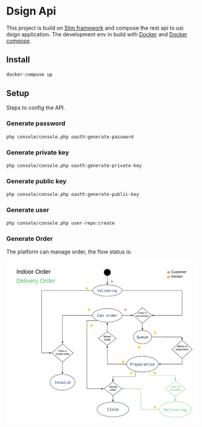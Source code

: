 # Dsign Api

This project is build on [Slim framework](http://www.slimframework.com/) and compose the rest api to usi dsign application.
The development env in build with [Docker](https://www.docker.com/) and [Docker compose](https://docs.docker.com/compose/).

## Install

```bash
docker-compose up 
```

## Setup

Steps to config the API.

### Generate password
```bash
php console/console.php oauth:generate-password
```

### Generate private key
```bash
php console/console.php oauth:generate-private-key
```

### Generate public key
```bash
php console/console.php oauth:generate-public-key
```

### Generate user
```bash
php console/console.php user-repo:create
```

### Generate Order

The platform can manage order, the flow status is:

![Flow order status](./doc/order/assets/order-status.png)